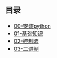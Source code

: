 ## 目录
* [00-安装python](https://github.com/warmsheep/Python-Note/blob/master/02-Python%E5%9F%BA%E7%A1%80/00-%E5%AE%89%E8%A3%85python.md)
* [01-基础知识](https://github.com/warmsheep/Python-Note/blob/master/02-Python%E5%9F%BA%E7%A1%80/01-%E5%9F%BA%E7%A1%80%E7%9F%A5%E8%AF%86.md)
* [02-控制流](https://github.com/warmsheep/Python-Note/blob/master/02-Python%E5%9F%BA%E7%A1%80/02-%E6%8E%A7%E5%88%B6%E6%B5%81.md)
* [03-二进制](https://github.com/warmsheep/Python-Note/blob/master/02-Python%E5%9F%BA%E7%A1%80/03-%E4%BA%8C%E8%BF%9B%E5%88%B6.md)
